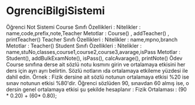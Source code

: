 # OgrenciBilgiSistemi
Öğrenci Not Sistemi Course Sınıfı Özellikleri :  Nitelikler : name,code,prefix,note,Teacher Metotlar : Course() , addTeacher() , printTeacher() Teacher Sınıfı Özellikleri :  Nitelikler : name,mpno,branch Metotlar : Teacher() Student Sınıfı Özellikleri :  Nitelikler : name,stuNo,classes,course1,course2,course3,avarage,isPass Metotlar : Student(), addBulkExamNote(), isPass(), calcAvarage(), printNote() Ödev Course sınıfına derse ait sözlü notu kısmını girin ve ortalamaya etkisini her ders için ayrı ayrı belirtin. Sözlü notların ıda ortalamaya etkileme yüzdesi ile dahil edin.  Örnek : Fizik dersine ait sözlü notunun ortalamaya etkisi %20 ise sınav notunun etkisi %80'dir.  Öğrenci sözlüden 90, sınavdan 60 almış ise, o dersin genel ortalamaya etkisi şu şekilde hesaplanır :  Fizik Ortalaması : (90 * 0.20) + (60* 0.80);
